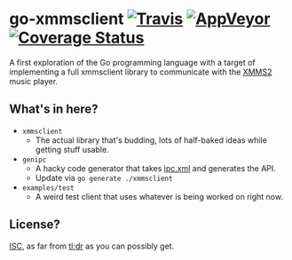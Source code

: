 # go-xmmsclient [![Travis](https://api.travis-ci.org/dsvensson/go-xmmsclient.svg)](https://travis-ci.org/dsvensson/go-xmmsclient) [![AppVeyor](https://ci.appveyor.com/api/projects/status/b8kho8abq6pm56n5?svg=true)](https://ci.appveyor.com/project/dsvensson/go-xmmsclient) [![Coverage Status](https://coveralls.io/repos/github/dsvensson/go-xmmsclient/badge.svg)](https://coveralls.io/github/dsvensson/go-xmmsclient)

A first exploration of the Go programming language with a target of implementing a full xmmsclient library to communicate with the [XMMS2](https://github.com/xmms2/xmms2-devel) music player.

## What's in here?

* `xmmsclient`
    * The actual library that's budding, lots of half-baked ideas while getting stuff usable.
* `genipc`
    * A hacky code generator that takes [ipc.xml](https://github.com/xmms2/xmms2-devel/blob/master/src/ipc.xml) and generates the API.
    * Update via `go generate ./xmmsclient`
* `examples/test`
    * A weird test client that uses whatever is being worked on right now.

## License?

[ISC](https://opensource.org/licenses/ISC), as far from [tl;dr](https://www.gnu.org/licenses/gpl-3.0.txt) as you can possibly get.
